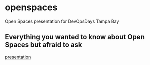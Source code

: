# openspaces

Open Spaces presentation for DevOpsDays Tampa Bay

## Everything you wanted to know about Open Spaces but afraid to ask

[presentation](presentation.html)
